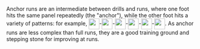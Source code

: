 Anchor runs are an intermediate between drills and runs, where one foot hits the same panel repeatedly (the "anchor"), while the other foot hits a variety of patterns: for example, <img src="/images/arrows-hint/arrow_downleft_left.png" style="height: 2em; vertical-align: middle; display: inline">-<img src="/images/arrows-hint/arrow_downright_right.png" style="height: 2em; vertical-align: middle; display: inline">-<img src="/images/arrows-hint/arrow_downleft_left.png" style="height: 2em; vertical-align: middle; display: inline">-<img src="/images/arrows-hint/arrow_upright_right.png" style="height: 2em; vertical-align: middle; display: inline">-<img src="/images/arrows-hint/arrow_downleft_left.png" style="height: 2em; vertical-align: middle; display: inline">-<img src="/images/arrows-hint/arrow_center_right.png" style="height: 2em; vertical-align: middle; display: inline">. As anchor runs are less complex than full runs, they are a good training ground and stepping stone for improving at runs.